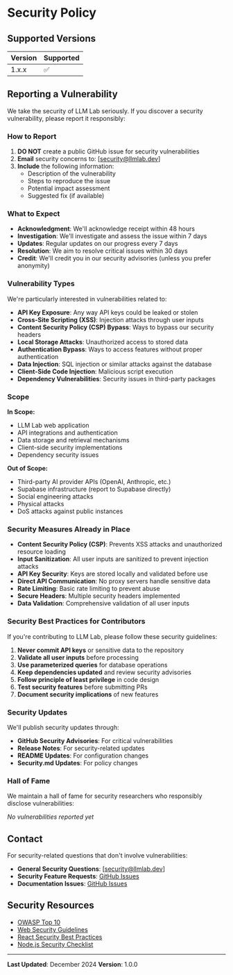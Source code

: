 # Security Policy

## Supported Versions

| Version | Supported          |
| ------- | ------------------ |
| 1.x.x   | :white_check_mark: |

## Reporting a Vulnerability

We take the security of LLM Lab seriously. If you discover a security vulnerability, please report it responsibly:

### How to Report

1. **DO NOT** create a public GitHub issue for security vulnerabilities
2. **Email** security concerns to: [security@llmlab.dev]
3. **Include** the following information:
   - Description of the vulnerability
   - Steps to reproduce the issue
   - Potential impact assessment
   - Suggested fix (if available)

### What to Expect

- **Acknowledgment**: We'll acknowledge receipt within 48 hours
- **Investigation**: We'll investigate and assess the issue within 7 days
- **Updates**: Regular updates on our progress every 7 days
- **Resolution**: We aim to resolve critical issues within 30 days
- **Credit**: We'll credit you in our security advisories (unless you prefer anonymity)

### Vulnerability Types

We're particularly interested in vulnerabilities related to:

- **API Key Exposure**: Any way API keys could be leaked or stolen
- **Cross-Site Scripting (XSS)**: Injection attacks through user inputs
- **Content Security Policy (CSP) Bypass**: Ways to bypass our security headers
- **Local Storage Attacks**: Unauthorized access to stored data
- **Authentication Bypass**: Ways to access features without proper authentication
- **Data Injection**: SQL injection or similar attacks against the database
- **Client-Side Code Injection**: Malicious script execution
- **Dependency Vulnerabilities**: Security issues in third-party packages

### Scope

**In Scope:**
- LLM Lab web application
- API integrations and authentication
- Data storage and retrieval mechanisms
- Client-side security implementations
- Dependency security issues

**Out of Scope:**
- Third-party AI provider APIs (OpenAI, Anthropic, etc.)
- Supabase infrastructure (report to Supabase directly)
- Social engineering attacks
- Physical attacks
- DoS attacks against public instances

### Security Measures Already in Place

- **Content Security Policy (CSP)**: Prevents XSS attacks and unauthorized resource loading
- **Input Sanitization**: All user inputs are sanitized to prevent injection attacks
- **API Key Security**: Keys are stored locally and validated before use
- **Direct API Communication**: No proxy servers handle sensitive data
- **Rate Limiting**: Basic rate limiting to prevent abuse
- **Secure Headers**: Multiple security headers implemented
- **Data Validation**: Comprehensive validation of all user inputs

### Security Best Practices for Contributors

If you're contributing to LLM Lab, please follow these security guidelines:

1. **Never commit API keys** or sensitive data to the repository
2. **Validate all user inputs** before processing
3. **Use parameterized queries** for database operations
4. **Keep dependencies updated** and review security advisories
5. **Follow principle of least privilege** in code design
6. **Test security features** before submitting PRs
7. **Document security implications** of new features

### Security Updates

We'll publish security updates through:

- **GitHub Security Advisories**: For critical vulnerabilities
- **Release Notes**: For security-related updates
- **README Updates**: For configuration changes
- **Security.md Updates**: For policy changes

### Hall of Fame

We maintain a hall of fame for security researchers who responsibly disclose vulnerabilities:

*No vulnerabilities reported yet*

## Contact

For security-related questions that don't involve vulnerabilities:

- **General Security Questions**: [security@llmlab.dev]
- **Security Feature Requests**: [GitHub Issues](https://github.com/yourusername/llm-lab/issues)
- **Documentation Issues**: [GitHub Issues](https://github.com/yourusername/llm-lab/issues)

## Security Resources

- [OWASP Top 10](https://owasp.org/www-project-top-ten/)
- [Web Security Guidelines](https://developer.mozilla.org/en-US/docs/Web/Security)
- [React Security Best Practices](https://blog.logrocket.com/react-security-threats-best-practices/)
- [Node.js Security Checklist](https://blog.risingstack.com/node-js-security-checklist/)

---

**Last Updated**: December 2024
**Version**: 1.0.0